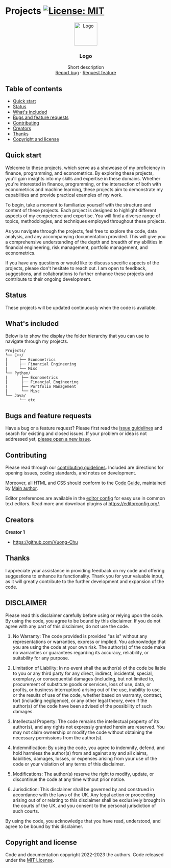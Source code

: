 # Projects [![License: MIT](https://img.shields.io/badge/License-MIT-yellow.svg)](https://opensource.org/licenses/MIT) 

<p align="center">
  <a href="https://example.com/">
    <img src="https://via.placeholder.com/72" alt="Logo" width=72 height=72>
  </a>

  <h3 align="center">Logo</h3>

  <p align="center">
    Short description
    <br>
    <a href="https://docs.github.com/en/issues/tracking-your-work-with-issues/creating-an-issue">Report bug</a>
    ·
    <a href="https://docs.github.com/en/discussions">Request feature</a>
  </p>
</p>


## Table of contents

- [Quick start](#quick-start)
- [Status](#status)
- [What's included](#whats-included)
- [Bugs and feature requests](#bugs-and-feature-requests)
- [Contributing](#contributing)
- [Creators](#creators)
- [Thanks](#thanks)
- [Copyright and license](#copyright-and-license)


## Quick start

Welcome to these projects, which serve as a showcase of my proficiency in finance, programming, and econometrics. By exploring these projects, you'll gain insights into my skills and expertise in these domains. Whether you're interested in finance, programming, or the intersection of both with econometrics and machine learning, these projects aim to demonstrate my capabilities and provide practical examples of my work.

To begin, take a moment to familiarize yourself with the structure and content of these projects. Each project is designed to highlight different aspects of my competence and expertise. You will find a diverse range of topics, methodologies, and techniques employed throughout these projects.

As you navigate through the projects, feel free to explore the code, data analysis, and any accompanying documentation provided. This will give you a comprehensive understanding of the depth and breadth of my abilities in financial engineering, risk management, portfolio management, and econometrics.

If you have any questions or would like to discuss specific aspects of the projects, please don't hesitate to reach out. I am open to feedback, suggestions, and collaborations to further enhance these projects and contribute to their ongoing development.

## Status

These projects will be updated continuously when the code is available.

## What's included

Below is to show the display the folder hierarchy that you can use to navigate through my projects.

```Repository:
Projects/
└── C++/
|     ├── Econometrics
|     ├── Financial Engineering
|     └── Misc
└── Python/
|      ├── Econometrics
|      ├── Financial Engineering
|      ├── Portfolio Management
|      └── Misc
└── Java/
      └── etc
```

## Bugs and feature requests

Have a bug or a feature request? Please first read the [issue guidelines](https://docs.github.com/en/issues/tracking-your-work-with-issues/quickstart) and search for existing and closed issues. If your problem or idea is not addressed yet, [please open a new issue](https://reponame/issues/new).

## Contributing

Please read through our [contributing guidelines](https://github.com/github/docs/blob/main/CONTRIBUTING.md). Included are directions for opening issues, coding standards, and notes on development.

Moreover, all HTML and CSS should conform to the [Code Guide](https://github.com/mdo/code-guide), maintained by [Main author](https://github.com/Vuong-Chu).

Editor preferences are available in the [editor config](https://reponame/blob/master/.editorconfig) for easy use in common text editors. Read more and download plugins at <https://editorconfig.org/>.

## Creators

**Creator 1**

- <https://github.com/Vuong-Chu>

## Thanks

I appreciate your assistance in providing feedback on my code and offering suggestions to enhance its functionality. Thank you for your valuable input, as it will greatly contribute to the further development and expansion of the code.

## DISCLAIMER

Please read this disclaimer carefully before using or relying upon the code. By using the code, you agree to be bound by this disclaimer. If you do not agree with any part of this disclaimer, do not use the code.

1. No Warranty:
   The code provided is provided "as is" without any representations or warranties, express or implied. You acknowledge that you are using the code at your own risk. The author(s) of the code make no warranties or guarantees regarding its accuracy, reliability, or suitability for any purpose. 

2. Limitation of Liability:
   In no event shall the author(s) of the code be liable to you or any third party for any direct, indirect, incidental, special, exemplary, or consequential damages (including, but not limited to, procurement of substitute goods or services, loss of use, data, or profits, or business interruption) arising out of the use, inability to use, or the results of use of the code, whether based on warranty, contract, tort (including negligence), or any other legal theory, even if the author(s) of the code have been advised of the possibility of such damages.

3. Intellectual Property:
   The code remains the intellectual property of its author(s), and any rights not expressly granted herein are reserved. You may not claim ownership or modify the code without obtaining the necessary permissions from the author(s).

4. Indemnification:
   By using the code, you agree to indemnify, defend, and hold harmless the author(s) from and against any and all claims, liabilities, damages, losses, or expenses arising from your use of the code or your violation of any terms of this disclaimer.

5. Modifications:
   The author(s) reserve the right to modify, update, or discontinue the code at any time without prior notice.

6. Jurisdiction:
   This disclaimer shall be governed by and construed in accordance with the laws of the UK. Any legal action or proceeding arising out of or relating to this disclaimer shall be exclusively brought in the courts of the UK, and you consent to the personal jurisdiction of such courts.

By using the code, you acknowledge that you have read, understood, and agree to be bound by this disclaimer.


## Copyright and license

Code and documentation copyright 2022-2023 the authors. Code released under the [MIT License](https://reponame/blob/master/LICENSE).
